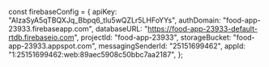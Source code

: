 const firebaseConfig = {
apiKey: "AIzaSyA5qTBQXJq_Bbpq6_tlu5wQZLr5LHFoYYs",
authDomain: "food-app-23933.firebaseapp.com",
databaseURL: "https://food-app-23933-default-rtdb.firebaseio.com",
projectId: "food-app-23933",
storageBucket: "food-app-23933.appspot.com",
messagingSenderId: "25151699462",
appId: "1:25151699462:web:89aec5908c50bbc7aa2187",
};
